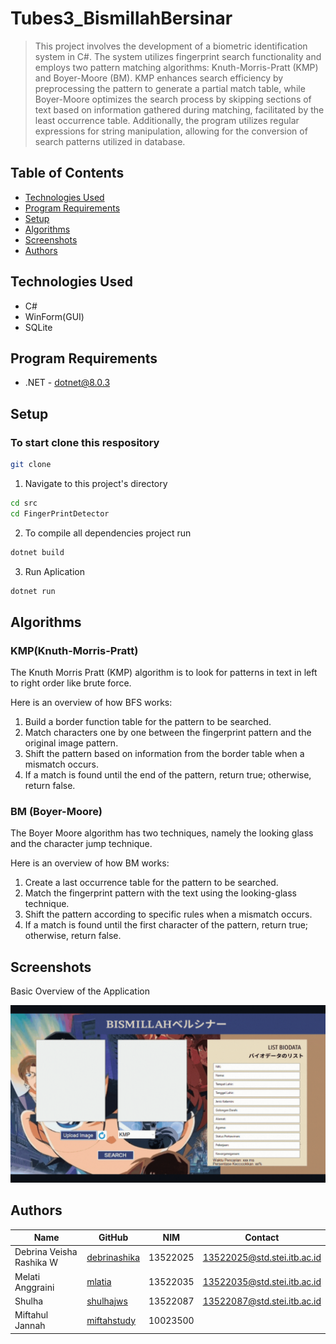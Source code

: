 # Tubes3_BismillahBersinar

> This project involves the development of a biometric identification system in C#. The system utilizes fingerprint search functionality and employs two pattern matching algorithms: Knuth-Morris-Pratt (KMP) and Boyer-Moore (BM). KMP enhances search efficiency by preprocessing the pattern to generate a partial match table, while Boyer-Moore optimizes the search process by skipping sections of text based on information gathered during matching, facilitated by the least occurrence table. Additionally, the program utilizes regular expressions for string manipulation, allowing for the conversion of search patterns utilized in database.

## Table of Contents

- [Technologies Used](#technologies-used)
- [Program Requirements](#program-requirements)
- [Setup](#setup)
- [Algorithms](#algorithms)
- [Screenshots](#screenshots)
- [Authors](#authors)


## Technologies Used

- C#
- WinForm(GUI)
- SQLite

## Program Requirements
- .NET - dotnet@8.0.3

## Setup

### To start clone this respository 
```bash
git clone 
```

1. Navigate to this project's directory
```bash
cd src
cd FingerPrintDetector
```
2. To compile all dependencies project run
```bash
dotnet build
```
3. Run Aplication
```bash
dotnet run
```

## Algorithms

### KMP(Knuth-Morris-Pratt)

The Knuth Morris Pratt (KMP) algorithm is to look for patterns in text in left to right order like brute force.

Here is an overview of how BFS works:
1. Build a border function table for the pattern to be searched.
2. Match characters one by one between the fingerprint pattern and the original image pattern.
3. Shift the pattern based on information from the border table when a mismatch occurs.
4. If a match is found until the end of the pattern, return true; otherwise, return false.

### BM (Boyer-Moore)

The Boyer Moore algorithm has two techniques, namely the looking glass and the character jump technique.

Here is an overview of how BM works:
1. Create a last occurrence table for the pattern to be searched.
2. Match the fingerprint pattern with the text using the looking-glass technique.
3. Shift the pattern according to specific rules when a mismatch occurs.
4. If a match is found until the first character of the pattern, return true; otherwise, return false.

## Screenshots

Basic Overview of the Application
<div align="center">
    <img src="src/FingerPrintDetector/assets/GUI.gif" alt="readme1" width="600"/>
</div>

## Authors

| Name                            | GitHub                                           | NIM      |  Contact                     |
| ------------------------------ | ------------------------------------------------- | -------- | ---------------------------- |
| Debrina Veisha Rashika W       | [debrinashika](https://github.com/debrinashika)   | 13522025 | 13522025@std.stei.itb.ac.id  |
| Melati Anggraini               | [mlatia](https://github.com/mlatia)     | 13522035 | 13522035@std.stei.itb.ac.id  |
| Shulha                         | [shulhajws](https://github.com/novelxv)     | 13522087 | 13522087@std.stei.itb.ac.id |
| Miftahul Jannah                | [miftahstudy](https://github.com/miftahstudy)   | 10023500 |                      |
